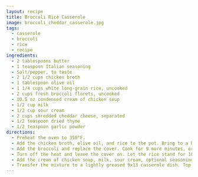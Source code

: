 ```yaml
---
layout: recipe
title: Broccoli Rice Casserole
image: broccoli_cheddar_casserole.jpg
tags:
  - casserole
  - broccoli
  - rice
  - recipe
ingredients:
  - 2 tablespoons butter
  - 1 teaspoon Italian seasoning
  - Salt/pepper, to taste
  - 2 1/2 cups chicken broth
  - 1 tablespoon olive oil
  - 1 1/4 cups white long-grain rice, uncooked
  - 2 cups fresh broccoli florets, uncooked
  - 10.5 oz condensed cream of chicken soup
  - 1/2 cup milk
  - 1/2 cup sour cream
  - 2 cups shredded cheddar cheese, separated
  - 1/2 teaspoon dried thyme
  - 1/2 teaspoon garlic powder
directions:
  - Preheat the oven to 350°F.
  - Add the chicken broth, olive oil, and rice to the pot. Bring to a boil, then reduce the heat to a simmer. Cover tightly and cook for 6 minutes.
  - Add the broccoli and replace the cover. Cook for 9 more minutes, or until no liquid remains in the pot and the rice is cooked through. (If not cooked, simmer for an additional 5 minutes.)
  - Turn off the heat and leave the cover on. Let the rice stand for 10 minutes without stirring.
  - Add the cream of chicken soup, milk, sour cream, optional seasonings, and half of the cheddar cheese to the pot of rice. Stir to combine.
  - Transfer the mixture to a lightly greased 9x13 casserole dish. Top with the remaining cheese. Cover and bake for 15 minutes.
---
```

